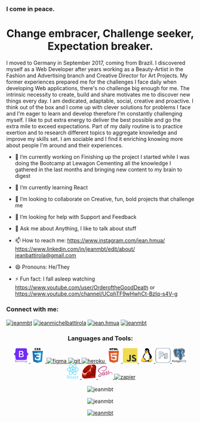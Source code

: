 ### I come in peace.

<h1 align="center">Change embracer, Challenge seeker, Expectation breaker.</h1>

I moved to Germany in September 2017, coming from Brazil.
I discovered myself as a Web Developer after years working as a Beauty-Artist in the Fashion and Advertising branch and Creative Director for Art Projects. My former experiences prepared me for the challenges I face daily when developing Web applications, there's no challenge big enough for me. The intrinsic necessity to create, build and share motivates me to discover new things every day. I am dedicated, adaptable, social, creative and proactive. I think out of the box and I come up with clever solutions for problems I face and I'm eager to learn and develop therefore I'm constantly challenging myself. I like to put extra energy to deliver the best possible and go the extra mile to exceed expectations.
Part of my daily routine is to practice exertion and to research different topics to aggregate knowledge and improve my skills set.
I am sociable and I find it enriching knowing more about people I'm around and their experiences. 


- 🔭 I’m currently working on
   Finishing up the project I started while I was doing the Bootcamp at Lewagon
   Cementing all the knowledge I gathered in the last months and  bringing new content to my brain to digest
   
- 🌱 I’m currently learning
   React
   
- 👯 I’m looking to collaborate on
   Creative, fun, bold projects that challenge me
   
- 🤔 I’m looking for help with 
   Support and Feedback
   
- 💬 Ask me about
  Anything, I like to talk about stuff
  
- 📫 How to reach me: 
  https://www.instagram.com/jean.hmua/
  https://www.linkedin.com/in/jeanmbt/edit/about/
  jeanbattirola@gmail.com
  
- 😄 Pronouns: 
  He/They
  
- ⚡ Fun fact: 
  I fall asleep watching https://www.youtube.com/user/OrderoftheGoodDeath or https://www.youtube.com/channel/UCphTF9wHwhCt-BzIq-s4V-g



<h3 align="left">Connect with me:</h3>
<p align="left">
<a href="https://linkedin.com/in/jeanmbt" target="blank"><img align="center" src="https://cdn.jsdelivr.net/npm/simple-icons@3.0.1/icons/linkedin.svg" alt="jeanmbt" height="30" width="40" /></a>
<a href="https://kaggle.com/jeanmichelbattirola" target="blank"><img align="center" src="https://cdn.jsdelivr.net/npm/simple-icons@3.0.1/icons/kaggle.svg" alt="jeanmichelbattirola" height="30" width="40" /></a>
<a href="https://instagram.com/jean.hmua" target="blank"><img align="center" src="https://cdn.jsdelivr.net/npm/simple-icons@3.0.1/icons/instagram.svg" alt="jean.hmua" height="30" width="40" /></a>
<a href="https://www.leetcode.com/jeanmbt" target="blank"><img align="center" src="https://cdn.jsdelivr.net/npm/simple-icons@3.0.1/icons/leetcode.svg" alt="jeanmbt" height="30" width="40" /></a>
</p>

<h3 align="center">Languages and Tools:</h3>
<p align="center"> <a href="https://getbootstrap.com" target="_blank"> <img src="https://raw.githubusercontent.com/devicons/devicon/master/icons/bootstrap/bootstrap-plain-wordmark.svg" alt="bootstrap" width="40" height="40"/> </a> <a href="https://www.w3schools.com/css/" target="_blank"> <img src="https://raw.githubusercontent.com/devicons/devicon/master/icons/css3/css3-original-wordmark.svg" alt="css3" width="40" height="40"/> </a> <a href="https://www.figma.com/" target="_blank"> <img src="https://www.vectorlogo.zone/logos/figma/figma-icon.svg" alt="figma" width="40" height="40"/> </a> <a href="https://git-scm.com/" target="_blank"> <img src="https://www.vectorlogo.zone/logos/git-scm/git-scm-icon.svg" alt="git" width="40" height="40"/> </a> <a href="https://heroku.com" target="_blank"> <img src="https://www.vectorlogo.zone/logos/heroku/heroku-icon.svg" alt="heroku" width="40" height="40"/> </a> <a href="https://www.w3.org/html/" target="_blank"> <img src="https://raw.githubusercontent.com/devicons/devicon/master/icons/html5/html5-original-wordmark.svg" alt="html5" width="40" height="40"/> </a> <a href="https://developer.mozilla.org/en-US/docs/Web/JavaScript" target="_blank"> <img src="https://raw.githubusercontent.com/devicons/devicon/master/icons/javascript/javascript-original.svg" alt="javascript" width="40" height="40"/> </a> <a href="https://www.linux.org/" target="_blank"> <img src="https://raw.githubusercontent.com/devicons/devicon/master/icons/linux/linux-original.svg" alt="linux" width="40" height="40"/> </a> <a href="https://www.photoshop.com/en" target="_blank"> <img src="https://raw.githubusercontent.com/devicons/devicon/master/icons/photoshop/photoshop-line.svg" alt="photoshop" width="40" height="40"/> </a> <a href="https://www.postgresql.org" target="_blank"> <img src="https://raw.githubusercontent.com/devicons/devicon/master/icons/postgresql/postgresql-original-wordmark.svg" alt="postgresql" width="40" height="40"/> </a> <a href="https://reactjs.org/" target="_blank"> <img src="https://raw.githubusercontent.com/devicons/devicon/master/icons/react/react-original-wordmark.svg" alt="react" width="40" height="40"/> </a> <a href="https://www.ruby-lang.org/en/" target="_blank"> <img src="https://raw.githubusercontent.com/devicons/devicon/master/icons/ruby/ruby-original.svg" alt="ruby" width="40" height="40"/> </a> <a href="https://sass-lang.com" target="_blank"> <img src="https://raw.githubusercontent.com/devicons/devicon/master/icons/sass/sass-original.svg" alt="sass" width="40" height="40"/> </a> <a href="https://zapier.com" target="_blank"> <img src="https://www.vectorlogo.zone/logos/zapier/zapier-icon.svg" alt="zapier" width="40" height="40"/> </a> </p>

<p align="center"><img align="center" src="https://github-readme-stats.vercel.app/api/top-langs?username=jeanmbt&show_icons=true&locale=en&layout=compact" alt="jeanmbt" /></p>

<p align="center"><img align="center" src="https://github-readme-streak-stats.herokuapp.com/?user=jeanmbt&" alt="jeanmbt" /></p>
<p align="center"> <a href="https://github.com/ryo-ma/github-profile-trophy"><img src="https://github-profile-trophy.vercel.app/?username=jeanmbt" alt="jeanmbt" /></a> </p>
